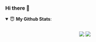 ### Hi there 👋

<details open>
 <summary> 😇 <b>My Github Stats</b>: </summary>
<br>
<p align = "center">
  <img src = "https://github-readme-stats.vercel.app/api?username=kuangmeng&show_icons=true&theme=bear&line_height=27">
  <img src = "https://github-readme-stats.vercel.app/api/top-langs/?username=kuangmeng&hide=css,java,html&theme=bear">
</p>
